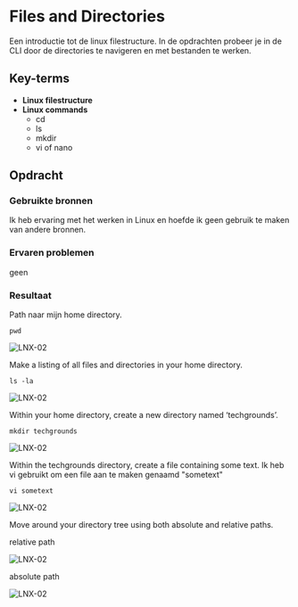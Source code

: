 # Files and Directories
Een introductie tot de linux filestructure. In de opdrachten probeer je in de CLI door de directories te navigeren en met bestanden te werken.

## Key-terms
- **Linux filestructure**
- **Linux commands**
    - cd
    - ls
    - mkdir
    - vi of nano

## Opdracht
### Gebruikte bronnen
Ik heb ervaring met het werken in Linux en hoefde ik geen gebruik te maken van andere bronnen.

### Ervaren problemen
geen

### Resultaat
Path naar mijn home directory.


```pwd```

![LNX-02](https://github.com/kaman-codes/techgrounds-kaman/blob/main/00_includes/LNX-02_screenshot01.PNG)


Make a listing of all files and directories in your home directory.

```ls -la```

![LNX-02](https://github.com/kaman-codes/techgrounds-kaman/blob/main/00_includes/LNX-02_screenshot02.PNG)

Within your home directory, create a new directory named ‘techgrounds’.

```mkdir techgrounds```

![LNX-02](https://github.com/kaman-codes/techgrounds-kaman/blob/main/00_includes/LNX-02_screenshot03.PNG)

Within the techgrounds directory, create a file containing some text.
Ik heb vi gebruikt om een file aan te maken genaamd "sometext"

```vi sometext```

![LNX-02](https://github.com/kaman-codes/techgrounds-kaman/blob/main/00_includes/LNX-02_screenshot04.PNG)

Move around your directory tree using both absolute and relative paths.

relative path

![LNX-02](https://github.com/kaman-codes/techgrounds-kaman/blob/main/00_includes/LNX-02_screenshot05.PNG)

absolute path

![LNX-02](https://github.com/kaman-codes/techgrounds-kaman/blob/main/00_includes/LNX-02_screenshot06.PNG)




